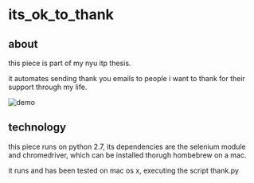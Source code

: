 # its_ok_to_thank

## about

this piece is part of my nyu itp thesis.

it automates sending thank you emails to people i want to thank for their support through my life.

![demo](https://github.com/montoyamoraga/its_ok_to_thank/raw/master/documentation/its_ok_to_thank_loop.gif "demo it's ok to thank")

## technology

this piece runs on python 2.7, its dependencies are the selenium module and chromedriver, which can be installed thorugh hombebrew on a mac.

it runs and has been tested on mac os x, executing the script thank.py
